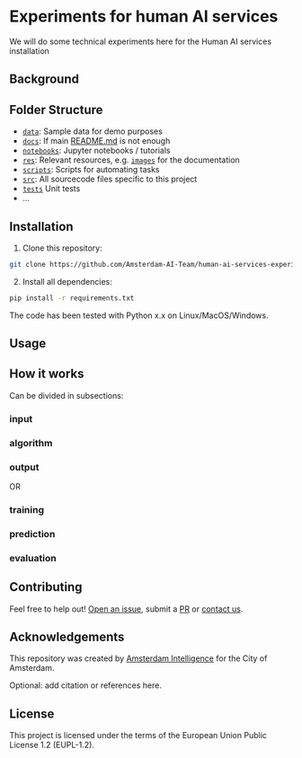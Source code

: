 # Experiments for human AI services

We will do some technical experiments here for the Human AI services installation

## Background

## Folder Structure

* [`data`](./data): Sample data for demo purposes
* [`docs`](./docs): If main [README.md](./README.md) is not enough
* [`notebooks`](./notebooks): Jupyter notebooks / tutorials
* [`res`](./res): Relevant resources, e.g. [`images`](./res/images/) for the documentation
* [`scripts`](./scripts): Scripts for automating tasks
* [`src`](./src): All sourcecode files specific to this project
* [`tests`](./tests) Unit tests
* ...

## Installation 

1) Clone this repository:

```bash
git clone https://github.com/Amsterdam-AI-Team/human-ai-services-experiments.git
```




2) Install all dependencies:
    


```bash
pip install -r requirements.txt
```



The code has been tested with Python x.x on Linux/MacOS/Windows. 

## Usage

## How it works

Can be divided in subsections:

### input
### algorithm
### output

OR

### training
### prediction
### evaluation

## Contributing

Feel free to help out! [Open an issue](https://github.com/Amsterdam-AI-Team/human-ai-services-experiments/issues), submit a [PR](https://github.com/Amsterdam-AI-Team/human-ai-services-experiments/pulls) or [contact us](https://amsterdamintelligence.com/contact/).




## Acknowledgements

This repository was created by [Amsterdam Intelligence](https://amsterdamintelligence.com/) for the City of Amsterdam.



Optional: add citation or references here.


## License 

This project is licensed under the terms of the European Union Public License 1.2 (EUPL-1.2).
